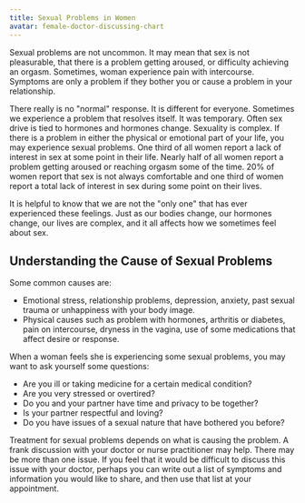 ```yaml
---
title: Sexual Problems in Women
avatar: female-doctor-discussing-chart
---
```


Sexual problems are not uncommon.  It may mean that sex is not
pleasurable, that there is a problem getting aroused, or difficulty
achieving an orgasm.  Sometimes, woman experience pain with intercourse.
Symptoms are only a problem if they bother you or cause a problem in
your relationship.

There really is no "normal" response.  It is different for everyone.
Sometimes we experience a problem that resolves itself.  It was
temporary.  Often sex drive is tied to hormones and hormones change.
Sexuality is complex.  If there is a problem in either the physical or
emotional part of your life, you may experience sexual problems.  One
third of all women report a lack of interest in sex at some point in
their life.  Nearly half of all women report a problem getting aroused
or reaching orgasm some of the time.  20% of women report that sex is
not always comfortable and one third of women report a total lack of
interest in sex during some point on their lives.

It is helpful to know that we are not the "only one" that has ever
experienced these feelings.  Just as our bodies change, our hormones
change, our lives are complex, and it all affects how we sometimes feel
about sex.

Understanding the Cause of Sexual Problems
------------------------------------------

Some common causes are:

- Emotional stress, relationship problems, depression, anxiety, past
  sexual trauma or unhappiness with your body image.
- Physical causes such as problem with hormones, arthritis or diabetes,
  pain on intercourse, dryness in the vagina, use of some medications
  that affect desire or response.

When a woman feels she is experiencing some sexual problems, you may
want to ask yourself some questions:

- Are you ill or taking medicine for a certain medical condition?
- Are you very stressed or overtired?
- Do you and your partner have time and privacy to be together?
- Is your partner respectful and loving?
- Do you have issues of a sexual nature that have bothered you before?

Treatment for sexual problems depends on what is causing the problem.  A
frank discussion with your doctor or nurse practitioner may help.  There
may be more than one issue.  If you feel that it would be difficult to
discuss this issue with your doctor, perhaps you can write out a list of
symptoms and information you would like to share, and then use that list
at your appointment.


